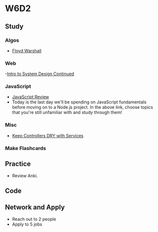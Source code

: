 # W6D2

## Study

### Algos 
- [Floyd Warshall](https://www.geeksforgeeks.org/dynamic-programming-set-16-floyd-warshall-algorithm/)

### Web
-[Intro to System Design Continued](https://www.youtube.com/watch?v=UzLMhqg3_Wc)

### JavaScript
- [JavaScript Review](https://javascript.info/)
- Today is the last day we'll be spending on JavaScript fundamentals before moving
on to a Node.js project. In the above link, choose topics that you're still unfamiliar with
and study through them!

### Misc
- [Keep Controllers DRY with Services](https://www.engineyard.com/blog/keeping-your-rails-controllers-dry-with-services)

### Make Flashcards

## Practice

- Review Anki. 

## Code 

## Network and Apply 

- Reach out to 2 people
- Apply to 5 jobs 
